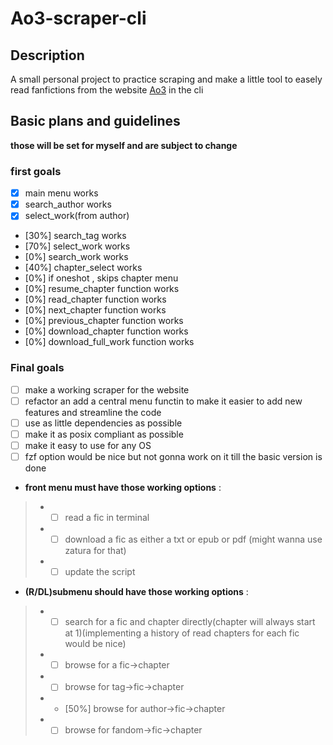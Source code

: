 # Ao3-scraper-cli

## Description

A small personal project to practice scraping and make a little tool to easely read fanfictions from the website [Ao3](https://archiveofourown.org/) in the cli

## Basic plans and guidelines

**those will be set for myself and are subject to change**

### first goals

- [x] main menu works
- [x] search_author works
- [x] select_work(from author)
- [30%] search_tag works
- [70%] select_work works
- [0%] search_work works
- [40%] chapter_select works
- [0%] if oneshot , skips chapter menu 
- [0%] resume_chapter function works
- [0%] read_chapter function works
- [0%] next_chapter function works
- [0%] previous_chapter function works
- [0%] download_chapter function works
- [0%] download_full_work function works
  
### Final goals

- [ ] make a working scraper for the website
- [ ] refactor an add a central menu functin to make it easier to add new features and streamline the code
- [ ] use as little dependencies as possible
- [ ] make it as posix compliant as possible
- [ ] make it easy to use for any OS
- [ ] fzf option would be nice but not gonna work on it till the basic version is done
- **front menu must have those working options** :

>- - [ ] read a fic in terminal
>- - [ ] download a fic as either a txt or epub or pdf (might wanna use zatura for that)
>- - [ ] update the script

- **(R/DL)submenu should have those working options** :

>- - [ ] search for a fic and chapter directly(chapter will always start at 1)(implementing a history of read chapters for each fic would be nice)
>- - [ ] browse for a fic->chapter
>- - [ ] browse for tag->fic->chapter
>- - [50%] browse for author->fic->chapter
>- - [ ] browse for fandom->fic->chapter
